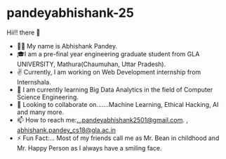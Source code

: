 # pandeyabhishank-25

 Hii!! there :wave:
* 💁‍♂️ My name is Abhishank Pandey. 
* 🎓I am a pre-final year engineering graduate student from GLA UNIVERSITY, Mathura(Chaumuhan, Uttar Pradesh).
* ✌️ Currently, I am working on Web Development internship from Internshala.
* 🌱 I am currently learning Big Data Analytics in the field of Computer Science Engineering.
*  👯 Looking to collaborate on.......Machine Learning, Ethical Hacking, AI and many more.
*  :mailbox: How to reach me:...pandeyabhishank2501@gmail.com. , abhishank.pandey_cs18@gla.ac.in
*  ⚡ Fun Fact:... Most of my  friends call me as Mr. Bean in childhood and Mr. Happy Person as I always have a smiling face.
